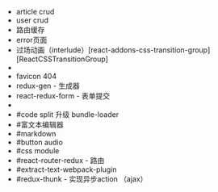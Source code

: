  * article crud
 * user crud
 * 路由缓存
 * error页面
 * 过场动画（interlude）[react-addons-css-transition-group][ReactCSSTransitionGroup]
 * 
 * favicon 404
 * redux-gen - 生成器
 * react-redux-form - 表单提交
 *
 * #code split 升级 bundle-loader
 * #富文本编辑器
 * #markdown
 * #button audio
 * #css module
 * #react-router-redux - 路由
 * #extract-text-webpack-plugin
 * #redux-thunk - 实现异步action （ajax）